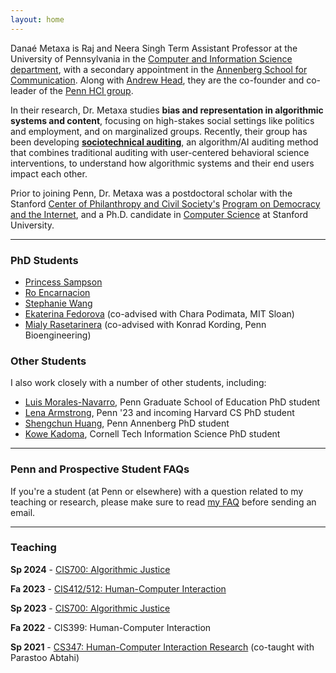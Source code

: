 ```yaml
---
layout: home
---
```


Danaé Metaxa is Raj and Neera Singh Term Assistant Professor at the University of Pennsylvania in the [Computer and Information Science department][penncis], with a secondary appointment in the [Annenberg School for Communication][pennasc]. Along with [Andrew Head][amh], they are the co-founder and co-leader of the [Penn HCI group][pennhci]. 

In their research, Dr. Metaxa studies **bias and representation in algorithmic systems and content**, focusing on high-stakes social settings like politics and employment, and on marginalized groups. Recently, their group has been developing [**sociotechnical auditing**][sta], an algorithm/AI auditing method that combines traditional auditing with user-centered behavioral science interventions, to understand how algorithmic systems and their end users impact each other.

Prior to joining Penn, Dr. Metaxa was a postdoctoral scholar with the Stanford [Center of Philanthropy and Civil Society's][pacs] [Program on Democracy and the Internet][pdi], and a Ph.D. candidate in [Computer Science][stanfordCS] at Stanford University.


[stanfordCS]: http://www-cs.stanford.edu/
[hci]:http://hci.stanford.edu/
[penncis]: https://www.cis.upenn.edu
[pennasc]: https://www.asc.upenn.edu
[pacs]: https://pacscenter.stanford.edu
[pdi]: https://pacscenter.stanford.edu/research/program-on-democracy-and-the-internet/
[amh]: http://andrewhead.info
[pennhci]: https://pennhci.org
[sta]: https://hci.stanford.edu/publications/2023/Lam_STA_CSCW23.pdf

---

### PhD Students
- [Princess Sampson][psamp]  
- [Ro Encarnacion][ro]  
- [Stephanie Wang][steph]  
- [Ekaterina Fedorova][kat] (co-advised with Chara Podimata, MIT Sloan)
- [Mialy Rasetarinera][mialy] (co-advised with Konrad Kording, Penn Bioengineering)

[ro]: http://roencarnacion.com
[psamp]: https://psamp.github.io
[kat]: https://ek8terina.github.io/opossum_girlie/
[steph]: https://steph-w.github.io
[mialy]: https://mialynr.github.io/

### Other Students 
I also work closely with a number of other students, including:
- [Luis Morales-Navarro][luis], Penn Graduate School of Education PhD student
- [Lena Armstrong][lena], Penn '23 and incoming Harvard CS PhD student
- [Shengchun Huang][sc], Penn Annenberg PhD student
- [Kowe Kadoma][kowe], Cornell Tech Information Science PhD student

[luis]: http://luismn.com
[sc]: https://www.asc.upenn.edu/people/graduate-student/shengchun-huang
[lena]: https://lenaarmstrong.github.io
[kowe]: https://kadomak.github.io
[victor]: https://victorojewale.github.io
[hita]: https://hita-k.github.io

---
### Penn and Prospective Student FAQs

If you're a student (at Penn or elsewhere) with a question related to my teaching or research, please make sure to read [my FAQ][faq] before sending an email.

[faq]: /faq

---

### Teaching

**Sp 2024** - [CIS700: Algorithmic Justice][cis700_24]

**Fa 2023** - [CIS412/512: Human-Computer Interaction][cis412]

**Sp 2023** - [CIS700: Algorithmic Justice][cis700_23]

**Fa 2022** - CIS399: Human-Computer Interaction

**Sp 2021** - [CS347: Human-Computer Interaction Research][cs347] (co-taught with Parastoo Abtahi)

[cis700_24]:https://docs.google.com/spreadsheets/d/1kdrDQTz_6gQfD3v3UMSMkoAS2DanxyZDTqcP59C024o/edit#gid=1882189647
[cis700_23]:https://docs.google.com/spreadsheets/d/1YltJ1qnpPjovlEPOut8ctjXt_kyHSEWfpcX8lAddmKI/edit#gid=565474215
[cis412]: http://emoneil.github.io/cis3990/
[cs347]: http://cs347.stanford.edu

